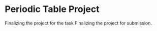# Periodic Table Project
Finalizing the project for the task
Finalizing the project for submission.

